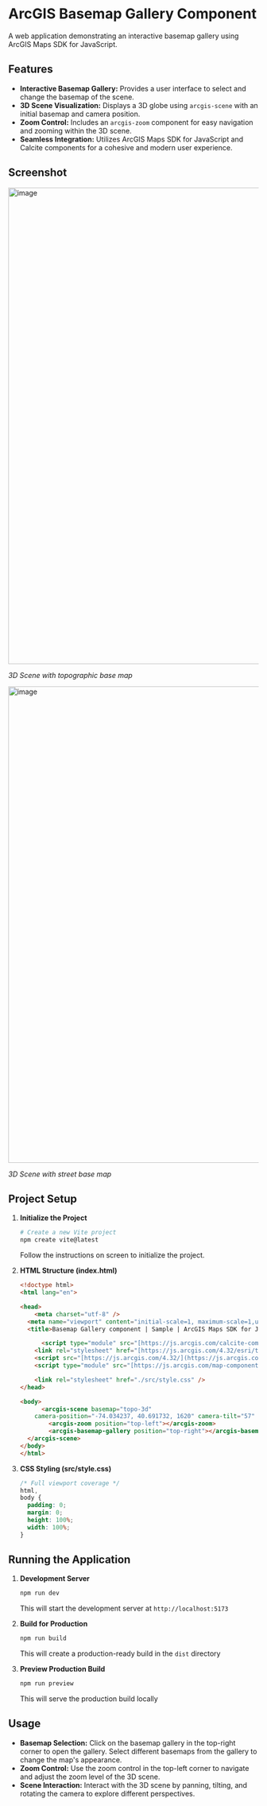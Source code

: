 # ArcGIS Basemap Gallery Component

A web application demonstrating an interactive basemap gallery using ArcGIS Maps SDK for JavaScript.

## Features

* **Interactive Basemap Gallery:** Provides a user interface to select and change the basemap of the scene.
* **3D Scene Visualization:** Displays a 3D globe using `arcgis-scene` with an initial basemap and camera position.
* **Zoom Control:** Includes an `arcgis-zoom` component for easy navigation and zooming within the 3D scene.
* **Seamless Integration:** Utilizes ArcGIS Maps SDK for JavaScript and Calcite components for a cohesive and modern user experience.

## Screenshot

<img width="959" alt="image" src="https://github.com/user-attachments/assets/7a2d580d-46ec-4d30-96a5-6295f2b81ffb" />

*3D Scene with topographic base map*

<img width="959" alt="image" src="https://github.com/user-attachments/assets/6ded23a9-85fb-4605-a241-f8ca1e0ed121" />

*3D Scene with street base map*

## Project Setup

1.  **Initialize the Project**

    ```bash
    # Create a new Vite project
    npm create vite@latest
    ```

    Follow the instructions on screen to initialize the project.

2.  **HTML Structure (index.html)**

    ```html
    <!doctype html>
    <html lang="en">

    <head>
        <meta charset="utf-8" />
      <meta name="viewport" content="initial-scale=1, maximum-scale=1,user-scalable=no" />
      <title>Basemap Gallery component | Sample | ArcGIS Maps SDK for JavaScript 4.32</title>

          <script type="module" src="[https://js.arcgis.com/calcite-components/3.0.3/calcite.esm.js](https://js.arcgis.com/calcite-components/3.0.3/calcite.esm.js)"></script>
        <link rel="stylesheet" href="[https://js.arcgis.com/4.32/esri/themes/light/main.css](https://js.arcgis.com/4.32/esri/themes/light/main.css)" />
        <script src="[https://js.arcgis.com/4.32/](https://js.arcgis.com/4.32/)"></script>
        <script type="module" src="[https://js.arcgis.com/map-components/4.32/arcgis-map-components.esm.js](https://js.arcgis.com/map-components/4.32/arcgis-map-components.esm.js)"></script>

        <link rel="stylesheet" href="./src/style.css" />
    </head>

    <body>
          <arcgis-scene basemap="topo-3d"
        camera-position="-74.034237, 40.691732, 1620" camera-tilt="57" camera-heading="57">
            <arcgis-zoom position="top-left"></arcgis-zoom>
            <arcgis-basemap-gallery position="top-right"></arcgis-basemap-gallery>
      </arcgis-scene>
    </body>
    </html>
    ```

3.  **CSS Styling (src/style.css)**

    ```css
    /* Full viewport coverage */
    html,
    body {
      padding: 0;
      margin: 0;
      height: 100%;
      width: 100%;
    }
    ```

## Running the Application

1.  **Development Server**

    ```bash
    npm run dev
    ```

    This will start the development server at `http://localhost:5173`

2.  **Build for Production**

    ```bash
    npm run build
    ```

    This will create a production-ready build in the `dist` directory

3.  **Preview Production Build**

    ```bash
    npm run preview
    ```

    This will serve the production build locally

## Usage

* **Basemap Selection:** Click on the basemap gallery in the top-right corner to open the gallery. Select different basemaps from the gallery to change the map's appearance.
* **Zoom Control:** Use the zoom control in the top-left corner to navigate and adjust the zoom level of the 3D scene.
* **Scene Interaction:** Interact with the 3D scene by panning, tilting, and rotating the camera to explore different perspectives.
